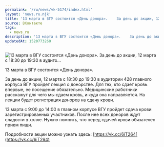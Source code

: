 ```yaml
---
permalink: '/ru/news/vk-5174/index.html'
layout: 'news.ru.njk'
title: '13 марта в ВГУ состоится «День донора».    За день до акции, 12 марта с 18:30 до 19:30 в аудито…'
source: ВКонтакте
tags:
  - news_ru
description: '13 марта в ВГУ состоится «День донора».    За день до акции, 12 марта с 18:30 до 19:30 в аудито…'
updatedAt: 1520773260
---
```

![13 марта в ВГУ состоится «День донора».    За день до акции, 12 марта с 18:30 до 19:30 в аудито…](https://sun9-59.userapi.com/impf/c841625/v841625261/79384/miHDu4kWfjg.jpg?size=1200x766&quality=96&proxy=1&sign=d74d0ebe110d56fc36ba40574ccc2326&c_uniq_tag=F6lIcH203lQdyZPwa5Y1j2MLbNpDRSwQgj-2xDmoLGU&type=album)

13 марта в ВГУ состоится «День донора».

За день до акции, 12 марта с 18:30 до 19:30 в аудитории 428 главного корпуса ВГУ пройдет лекция о донорстве. Для тех, кто сдает кровь впервые, ее посещение обязательно. Медицинские работники расскажут для чего мы сдаем кровь, и куда она направляется. На лекции будет регистрация доноров на сдачу крови.

13 марта с 9:00 до 14:00 в главном корпусе ВГУ пройдет сдача крови зарегистрированных участников. После нее всех доноров ждут сладости в холле. Нужно помнить, что перед сдачей крови обязателен прием пищи.

Подробности акции можно узнать здесь: [https://vk.cc/6iT264](https://vk.cc/6iT264)
